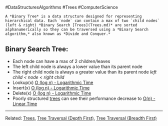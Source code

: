 #DataStructuresAlgorithms #Trees #ComputerScience

```ad-summary
A *Binary Tree* is a data structure designed for representing hierarchical data. Each `node` can contain a max of two `child nodes` (left & right) *Binary Search [Trees](Trees.md)* are sorted alphanumerically so they can be traversed using a *Binary Search algorithm,* also known as *Divide and Conquer.*
```


## Binary Search Tree:
- Each node can have a max of 2 children/leaves
- The left child node is always a lower value than its parent node
- The right child node is always a greater value than its parent node
		*left child < node < right child*
- Lookup(x) [O (log n) - Logarithmic Time](Time%20Complexity%20-%20Big%20O%20Notation.md#O%20log%20n%20-%20Logarithmic%20Time)
- Insert(x) [O (log n) - Logarithmic Time](Time%20Complexity%20-%20Big%20O%20Notation.md#O%20log%20n%20-%20Logarithmic%20Time)
- Delete(x) [O (log n) - Logarithmic Time](Time%20Complexity%20-%20Big%20O%20Notation.md#O%20log%20n%20-%20Logarithmic%20Time)
- Poorly structured [trees](Trees.md) can see their performance decrease to [O(n) - Linear Time](Time%20Complexity%20-%20Big%20O%20Notation.md#O%20n%20-%20Linear%20Time)


---
Related: [Trees](Trees.md), [Tree Traversal (Depth First)](Tree%20Traversal%20(Depth%20First).md), [Tree Traversal (Breadth First)](Tree%20Traversal%20(Breadth%20First).md)